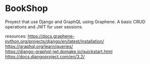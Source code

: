 # BookShop
Proyect that use Django and GraphQL using Graphene. A basic CRUD operations and JWT for user sessions.

resources: https://docs.graphene-python.org/projects/django/en/latest/installation/ <br/>
https://graphql.org/learn/queries/<br/>
https://django-graphql-jwt.domake.io/quickstart.html<br/>
https://docs.djangoproject.com/en/3.2/<br/>
